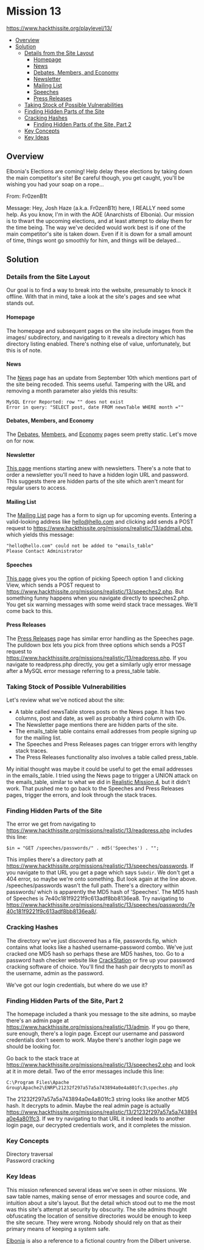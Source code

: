 # Mission 13
https://www.hackthissite.org/playlevel/13/

- [Overview](#overview)
- [Solution](#solution)
  * [Details from the Site Layout](#details-from-the-site-layout)
    + [Homepage](#homepage)
    + [News](#news)
    + [Debates, Members, and Economy](#debates--members--and-economy)
    + [Newsletter](#newsletter)
    + [Mailing List](#mailing-list)
    + [Speeches](#speeches)
    + [Press Releases](#press-releases)
  * [Taking Stock of Possible Vulnerabilities](#taking-stock-of-possible-vulnerabilities)
  * [Finding Hidden Parts of the Site](#finding-hidden-parts-of-the-site)
  * [Cracking Hashes](#cracking-hashes)
    + [Finding Hidden Parts of the Site, Part 2](#finding-hidden-parts-of-the-site--part-2)
  * [Key Concepts](#key-concepts)
  * [Key Ideas](#key-ideas)

## Overview
Elbonia's Elections are coming! Help delay these elections by taking down the main competitor's site! Be careful though, you get caught, you'll be wishing you had your soap on a rope...

From: Fr0zenB1t

Message: Hey, Josh Haze (a.k.a. Fr0zenB1t) here, I REALLY need some help. As you know, I'm in with the AOE (Anarchists of Elbonia). Our mission is to thwart the upcoming elections, and at least attempt to delay them for the time being. The way we've decided would work best is if one of the main competitor's site is taken down. Even if it is down for a small amount of time, things wont go smoothly for him, and things will be delayed...

## Solution
### Details from the Site Layout
Our goal is to find a way to break into the website, presumably to knock it offline. With that in mind, take a look at the site's pages and see what stands out.

#### Homepage
The homepage and subsequent pages on the site include images from the images/ subdirectory, and navigating to it reveals a directory which has directory listing enabled. There's nothing else of value, unfortunately, but this is of note.

#### News
The [News](https://www.hackthissite.org/missions/realistic/13/news.php?month=all) page has an update from September 10th which mentions part of the site being recoded. This seems useful. Tampering with the URL and removing a month parameter also yields this results:
```
MySQL Error Reported: row "" does not exist
Error in query: "SELECT post, date FROM newsTable WHERE month =""
```

#### Debates, Members, and Economy
The [Debates](https://www.hackthissite.org/missions/realistic/13/debates.php), [Members](https://www.hackthissite.org/missions/realistic/13/members.php), and [Economy](https://www.hackthissite.org/missions/realistic/13/economy.php) pages seem pretty static. Let's move on for now.

#### Newsletter
[This page](https://www.hackthissite.org/missions/realistic/13/newsletter.php) mentions starting anew with newsletters. There's a note that to order a newsletter you'll need to have a hidden login URL and password. This suggests there are hidden parts of the site which aren't meant for regular users to access.

#### Mailing List
The [Mailing List](https://www.hackthissite.org/missions/realistic/13/mailinglist.php) page has a form to sign up for upcoming events. Entering a valid-looking address like hello@hello.com and clicking add sends a POST request to https://www.hackthissite.org/missions/realistic/13/addmail.php, which yields this message:
```
"hello@hello.com" could not be added to "emails_table"
Please Contact Administrator
```

#### Speeches
[This page](https://www.hackthissite.org/missions/realistic/13/speeches.php) gives you the option of picking Speech option 1 and clicking View, which sends a POST request to https://www.hackthissite.org/missions/realistic/13/speeches2.php. But something funny happens when you navigate directly to speeches2.php. You get six warning messages with some weird stack trace messages. We'll come back to this.

#### Press Releases
The [Press Releases](https://www.hackthissite.org/missions/realistic/13/press.php) page has similar error handling as the Speeches page. The pulldown box lets you pick from three options which sends a POST request to https://www.hackthissite.org/missions/realistic/13/readpress.php. If you navigate to readpress.php directly, you get a similarly ugly error message after a MySQL error message referring to a press_table table.

### Taking Stock of Possible Vulnerabilities
Let's review what we've noticed about the site:
* A table called newsTable stores posts on the News page. It has two columns, post and date, as well as probably a third column with IDs.
* The Newsletter page mentions there are hidden parts of the site.
* The emails_table table contains email addresses from people signing up for the mailing list.
* The Speeches and Press Releases pages can trigger errors with lengthy stack traces.
* The Press Releases functionality also involves a table called press_table.

My initial thought was maybe it could be useful to get the email addresses in the emails_table. I tried using the News page to trigger a UNION attack on the emails_table, similar to what we did in [Realistic Mission 4](https://github.com/jasonally/hack_this_site_missions/blob/master/realistic/mission_04.md), but it didn't work. That pushed me to go back to the Speeches and Press Releases pages, trigger the errors, and look through the stack traces.

### Finding Hidden Parts of the Site
The error we get from navigating to https://www.hackthissite.org/missions/realistic/13/readpress.php includes this line:
```
$in = "GET /speeches/passwords/" . md5('Speeches') . "";
```

This implies there's a directory path at https://www.hackthissite.org/missions/realistic/13/speeches/passwords. If you navigate to that URL you get a page which says `Subdir`. We don't get a 404 error, so maybe we're onto something. But look again at the line above. /speeches/passwords wasn't the full path. There's a directory within passwords/ which is apparently the MD5 hash of 'Speeches'. The MD5 hash of Speeches is 7e40c181f9221f9c613adf8bb8136ea8. Try navigating to https://www.hackthissite.org/missions/realistic/13/speeches/passwords/7e40c181f9221f9c613adf8bb8136ea8/.

### Cracking Hashes
The directory we've just discovered has a file, passwords.fip, which contains what looks like a hashed username-password combo. We've just cracked one MD5 hash so perhaps these are MD5 hashes, too. Go to a password hash checker website like [CrackStation](https://crackstation.net/) or fire up your password cracking software of choice. You'll find the hash pair decrypts to moni1 as the username, admin as the password.

We've got our login credentials, but where do we use it?

### Finding Hidden Parts of the Site, Part 2
The homepage included a thank you message to the site admins, so maybe there's an admin page at https://www.hackthissite.org/missions/realistic/13/admin. If you go there, sure enough, there's a login page. Except our username and password credentials don't seem to work. Maybe there's another login page we should be looking for.

Go back to the stack trace at https://www.hackthissite.org/missions/realistic/13/speeches2.php and look at it in more detail. Two of the error messages include this line:
```
C:\Program Files\Apache Group\Apache2\ENRP\21232f297a57a5a743894a0e4a801fc3\speches.php
```

The 21232f297a57a5a743894a0e4a801fc3 string looks like another MD5 hash. It decrypts to admin. Maybe the real admin page is actually https://www.hackthissite.org/missions/realistic/13/21232f297a57a5a743894a0e4a801fc3. If we try navigating to that URL it indeed leads to another login page, our decrypted credentials work, and it completes the mission.

### Key Concepts
Directory traversal\
Password cracking

### Key Ideas
This mission referenced several ideas we've seen in other missions. We saw table names, making sense of error messages and source code, and intuition about a site's layout. But the detail which stood out to me the most was this site's attempt at security by obscurity. The site admins thought obfuscating the location of sensitive directories would be enough to keep the site secure. They were wrong. Nobody should rely on that as their primary means of keeping a system safe.

[Elbonia](https://en.wikipedia.org/wiki/Dilbert#Elbonia) is also a reference to a fictional country from the Dilbert universe.

